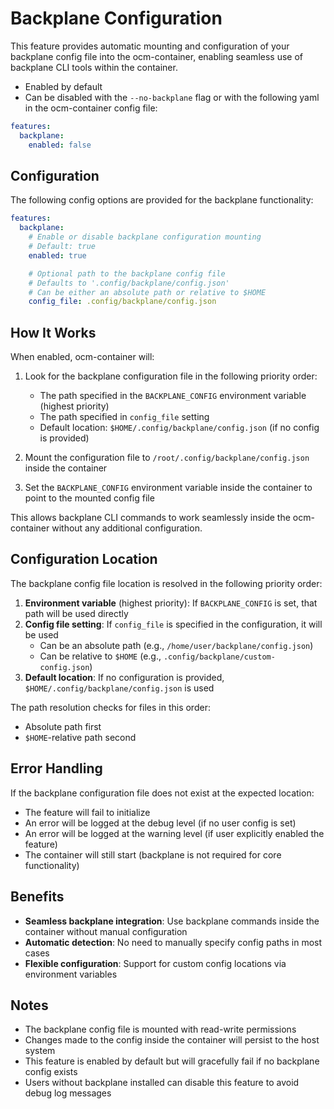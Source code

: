 # Backplane Configuration

This feature provides automatic mounting and configuration of your backplane config file into the ocm-container, enabling seamless use of backplane CLI tools within the container.

* Enabled by default
* Can be disabled with the `--no-backplane` flag or with the following yaml in the ocm-container config file:

```yaml
features:
  backplane:
    enabled: false
```

## Configuration

The following config options are provided for the backplane functionality:

```yaml
features:
  backplane:
    # Enable or disable backplane configuration mounting
    # Default: true
    enabled: true

    # Optional path to the backplane config file
    # Defaults to '.config/backplane/config.json'
    # Can be either an absolute path or relative to $HOME
    config_file: .config/backplane/config.json
```

## How It Works

When enabled, ocm-container will:

1. Look for the backplane configuration file in the following priority order:
   - The path specified in the `BACKPLANE_CONFIG` environment variable (highest priority)
   - The path specified in `config_file` setting
   - Default location: `$HOME/.config/backplane/config.json` (if no config is provided)

2. Mount the configuration file to `/root/.config/backplane/config.json` inside the container

3. Set the `BACKPLANE_CONFIG` environment variable inside the container to point to the mounted config file

This allows backplane CLI commands to work seamlessly inside the ocm-container without any additional configuration.

## Configuration Location

The backplane config file location is resolved in the following priority order:

1. **Environment variable** (highest priority): If `BACKPLANE_CONFIG` is set, that path will be used directly
2. **Config file setting**: If `config_file` is specified in the configuration, it will be used
   - Can be an absolute path (e.g., `/home/user/backplane/config.json`)
   - Can be relative to `$HOME` (e.g., `.config/backplane/custom-config.json`)
3. **Default location**: If no configuration is provided, `$HOME/.config/backplane/config.json` is used

The path resolution checks for files in this order:
- Absolute path first
- `$HOME`-relative path second

## Error Handling

If the backplane configuration file does not exist at the expected location:

* The feature will fail to initialize
* An error will be logged at the debug level (if no user config is set)
* An error will be logged at the warning level (if user explicitly enabled the feature)
* The container will still start (backplane is not required for core functionality)

## Benefits

* **Seamless backplane integration**: Use backplane commands inside the container without manual configuration
* **Automatic detection**: No need to manually specify config paths in most cases
* **Flexible configuration**: Support for custom config locations via environment variables

## Notes

* The backplane config file is mounted with read-write permissions
* Changes made to the config inside the container will persist to the host system
* This feature is enabled by default but will gracefully fail if no backplane config exists
* Users without backplane installed can disable this feature to avoid debug log messages
